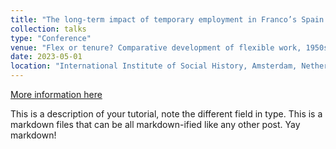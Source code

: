 ```yaml
---
title: "The long-term impact of temporary employment in Franco’s Spain. An international perspective, 1955-2022"
collection: talks
type: "Conference"
venue: "Flex or tenure? Comparative development of flexible work, 1950s-present"
date: 2023-05-01
location: "International Institute of Social History, Amsterdam, Netherlands"
---
```


[More information here](http://exampleurl.com)

This is a description of your tutorial, note the different field in type. This is a markdown files that can be all markdown-ified like any other post. Yay markdown!
